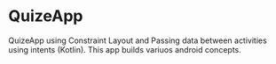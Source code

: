 # QuizeApp
QuizeApp using Constraint Layout and Passing data between activities using intents (Kotlin).
This app builds variuos android concepts.
